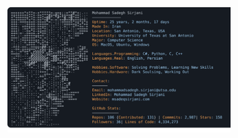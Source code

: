 <picture>
  <source media="(prefers-color-scheme: dark)" srcset="https://raw.githubusercontent.com/msadeqsirjani/msadeqsirjani/refs/heads/master/docs/dark_mode.svg">
  <img alt="Mohammad Sadegh Sirjani's GitHub Profile" src="https://raw.githubusercontent.com/msadeqsirjani/msadeqsirjani/refs/heads/main/docs/dark_mode.svg">
</picture>
